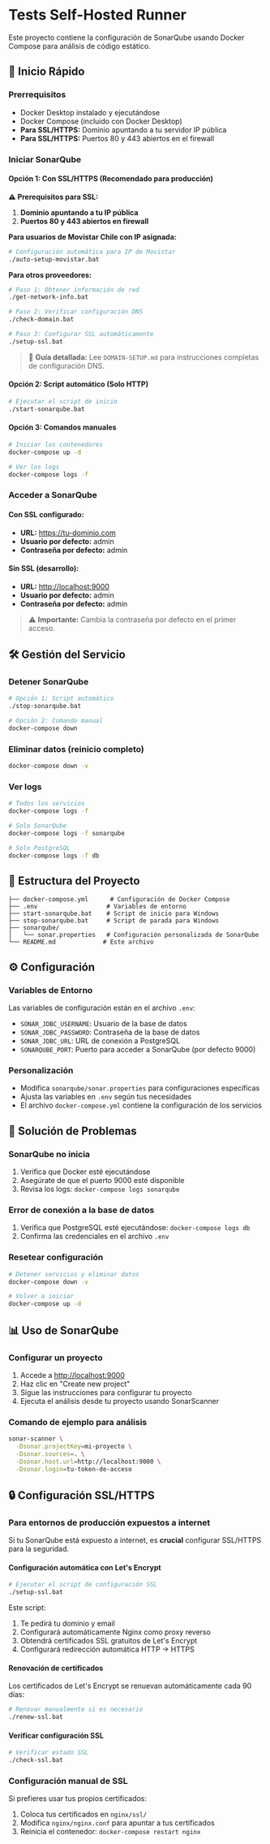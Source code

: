 # Tests Self-Hosted Runner

Este proyecto contiene la configuración de SonarQube usando Docker Compose para análisis de código estático.

## 🚀 Inicio Rápido

### Prerrequisitos

- Docker Desktop instalado y ejecutándose
- Docker Compose (incluido con Docker Desktop)
- **Para SSL/HTTPS:** Dominio apuntando a tu servidor IP pública
- **Para SSL/HTTPS:** Puertos 80 y 443 abiertos en el firewall

### Iniciar SonarQube

#### Opción 1: Con SSL/HTTPS (Recomendado para producción)

**⚠️ Prerequisitos para SSL:**
1. **Dominio apuntando a tu IP pública**
2. **Puertos 80 y 443 abiertos en firewall**

**Para usuarios de Movistar Chile con IP asignada:**
```bash
# Configuración automática para IP de Movistar
./auto-setup-movistar.bat
```

**Para otros proveedores:**
```bash
# Paso 1: Obtener información de red
./get-network-info.bat

# Paso 2: Verificar configuración DNS
./check-domain.bat

# Paso 3: Configurar SSL automáticamente
./setup-ssl.bat
```

> 📖 **Guía detallada:** Lee `DOMAIN-SETUP.md` para instrucciones completas de configuración DNS.

#### Opción 2: Script automático (Solo HTTP)

```bash
# Ejecutar el script de inicio
./start-sonarqube.bat
```

#### Opción 3: Comandos manuales

```bash
# Iniciar los contenedores
docker-compose up -d

# Ver los logs
docker-compose logs -f
```

### Acceder a SonarQube

#### Con SSL configurado:
- **URL:** <https://tu-dominio.com>
- **Usuario por defecto:** admin
- **Contraseña por defecto:** admin

#### Sin SSL (desarrollo):
- **URL:** <http://localhost:9000>
- **Usuario por defecto:** admin
- **Contraseña por defecto:** admin

> ⚠️ **Importante:** Cambia la contraseña por defecto en el primer acceso.

## 🛠️ Gestión del Servicio

### Detener SonarQube

```bash
# Opción 1: Script automático
./stop-sonarqube.bat

# Opción 2: Comando manual
docker-compose down
```

### Eliminar datos (reinicio completo)

```bash
docker-compose down -v
```

### Ver logs

```bash
# Todos los servicios
docker-compose logs -f

# Solo SonarQube
docker-compose logs -f sonarqube

# Solo PostgreSQL
docker-compose logs -f db
```

## 📁 Estructura del Proyecto

```text
├── docker-compose.yml      # Configuración de Docker Compose
├── .env                   # Variables de entorno
├── start-sonarqube.bat    # Script de inicio para Windows
├── stop-sonarqube.bat     # Script de parada para Windows
├── sonarqube/
│   └── sonar.properties   # Configuración personalizada de SonarQube
└── README.md             # Este archivo
```

## ⚙️ Configuración

### Variables de Entorno

Las variables de configuración están en el archivo `.env`:

- `SONAR_JDBC_USERNAME`: Usuario de la base de datos
- `SONAR_JDBC_PASSWORD`: Contraseña de la base de datos
- `SONAR_JDBC_URL`: URL de conexión a PostgreSQL
- `SONARQUBE_PORT`: Puerto para acceder a SonarQube (por defecto 9000)

### Personalización

- Modifica `sonarqube/sonar.properties` para configuraciones específicas
- Ajusta las variables en `.env` según tus necesidades
- El archivo `docker-compose.yml` contiene la configuración de los servicios

## 🔧 Solución de Problemas

### SonarQube no inicia

1. Verifica que Docker esté ejecutándose
2. Asegúrate de que el puerto 9000 esté disponible
3. Revisa los logs: `docker-compose logs sonarqube`

### Error de conexión a la base de datos

1. Verifica que PostgreSQL esté ejecutándose: `docker-compose logs db`
2. Confirma las credenciales en el archivo `.env`

### Resetear configuración

```bash
# Detener servicios y eliminar datos
docker-compose down -v

# Volver a iniciar
docker-compose up -d
```

## 📊 Uso de SonarQube

### Configurar un proyecto

1. Accede a <http://localhost:9000>
2. Haz clic en "Create new project"
3. Sigue las instrucciones para configurar tu proyecto
4. Ejecuta el análisis desde tu proyecto usando SonarScanner

### Comando de ejemplo para análisis

```bash
sonar-scanner \
  -Dsonar.projectKey=mi-proyecto \
  -Dsonar.sources=. \
  -Dsonar.host.url=http://localhost:9000 \
  -Dsonar.login=tu-token-de-acceso
```

## 🔒 Configuración SSL/HTTPS

### Para entornos de producción expuestos a internet

Si tu SonarQube está expuesto a internet, es **crucial** configurar SSL/HTTPS para la seguridad.

#### Configuración automática con Let's Encrypt

```bash
# Ejecutar el script de configuración SSL
./setup-ssl.bat
```

Este script:
1. Te pedirá tu dominio y email
2. Configurará automáticamente Nginx como proxy reverso
3. Obtendrá certificados SSL gratuitos de Let's Encrypt
4. Configurará redirección automática HTTP → HTTPS

#### Renovación de certificados

Los certificados de Let's Encrypt se renuevan automáticamente cada 90 días:

```bash
# Renovar manualmente si es necesario
./renew-ssl.bat
```

#### Verificar configuración SSL

```bash
# Verificar estado SSL
./check-ssl.bat
```

### Configuración manual de SSL

Si prefieres usar tus propios certificados:

1. Coloca tus certificados en `nginx/ssl/`
2. Modifica `nginx/nginx.conf` para apuntar a tus certificados
3. Reinicia el contenedor: `docker-compose restart nginx`